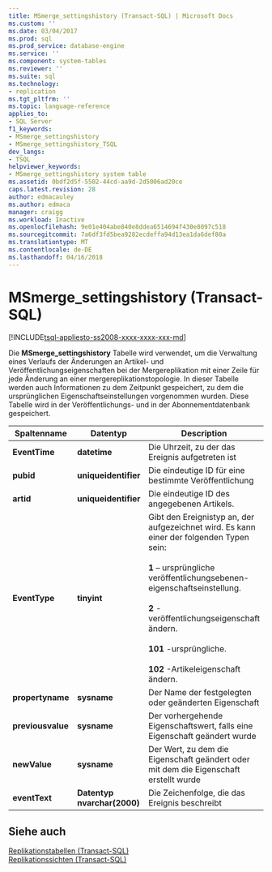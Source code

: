 ```yaml
---
title: MSmerge_settingshistory (Transact-SQL) | Microsoft Docs
ms.custom: ''
ms.date: 03/04/2017
ms.prod: sql
ms.prod_service: database-engine
ms.service: ''
ms.component: system-tables
ms.reviewer: ''
ms.suite: sql
ms.technology:
- replication
ms.tgt_pltfrm: ''
ms.topic: language-reference
applies_to:
- SQL Server
f1_keywords:
- MSmerge_settingshistory
- MSmerge_settingshistory_TSQL
dev_langs:
- TSQL
helpviewer_keywords:
- MSmerge_settingshistory system table
ms.assetid: 0bdf2d5f-5502-44cd-aa9d-2d5006ad20ce
caps.latest.revision: 28
author: edmacauley
ms.author: edmaca
manager: craigg
ms.workload: Inactive
ms.openlocfilehash: 9e01e404abe840e8ddea6514694f430e8097c518
ms.sourcegitcommit: 7a6df3fd5bea9282ecdeffa94d13ea1da6def80a
ms.translationtype: MT
ms.contentlocale: de-DE
ms.lasthandoff: 04/16/2018
---
```

# <a name="msmergesettingshistory-transact-sql"></a>MSmerge_settingshistory (Transact-SQL)
[!INCLUDE[tsql-appliesto-ss2008-xxxx-xxxx-xxx-md](../../includes/tsql-appliesto-ss2008-xxxx-xxxx-xxx-md.md)]

  Die **MSmerge_settingshistory** Tabelle wird verwendet, um die Verwaltung eines Verlaufs der Änderungen an Artikel- und Veröffentlichungseigenschaften bei der Mergereplikation mit einer Zeile für jede Änderung an einer mergereplikationstopologie. In dieser Tabelle werden auch Informationen zu dem Zeitpunkt gespeichert, zu dem die ursprünglichen Eigenschaftseinstellungen vorgenommen wurden. Diese Tabelle wird in der Veröffentlichungs- und in der Abonnementdatenbank gespeichert.  
  
|Spaltenname|Datentyp|Description|  
|-----------------|---------------|-----------------|  
|**EventTime**|**datetime**|Die Uhrzeit, zu der das Ereignis aufgetreten ist|  
|**pubid**|**uniqueidentifier**|Die eindeutige ID für eine bestimmte Veröffentlichung|  
|**artid**|**uniqueidentifier**|Die eindeutige ID des angegebenen Artikels.|  
|**EventType**|**tinyint**|Gibt den Ereignistyp an, der aufgezeichnet wird. Es kann einer der folgenden Typen sein:<br /><br /> **1** – ursprüngliche veröffentlichungsebenen-eigenschaftseinstellung.<br /><br /> **2** -veröffentlichungseigenschaft ändern.<br /><br /> **101** -ursprüngliche.<br /><br /> **102** -Artikeleigenschaft ändern.|  
|**propertyname**|**sysname**|Der Name der festgelegten oder geänderten Eigenschaft|  
|**previousvalue**|**sysname**|Der vorhergehende Eigenschaftswert, falls eine Eigenschaft geändert wurde|  
|**newValue**|**sysname**|Der Wert, zu dem die Eigenschaft geändert oder mit dem die Eigenschaft erstellt wurde|  
|**eventText**|**Datentyp nvarchar(2000)**|Die Zeichenfolge, die das Ereignis beschreibt|  
  
## <a name="see-also"></a>Siehe auch  
 [Replikationstabellen &#40;Transact-SQL&#41;](../../relational-databases/system-tables/replication-tables-transact-sql.md)   
 [Replikationssichten &#40;Transact-SQL&#41;](../../relational-databases/system-views/replication-views-transact-sql.md)  
  
  
